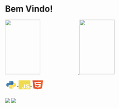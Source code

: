 
<div>
  <h1>Bem Vindo!</h1>
  <a href="https://github.com/Izabele-Cristina">
    <img height="180m" width="48%" src="https://github-readme-stats.vercel.app/api?username=Izabele-Cristina&show_icons=true&theme=aura_dark&include_all_commits=true&count_private=true"/>
    <img height="180em" width="48%" src="https://github-readme-stats.vercel.app/api/top-langs/?username=Izabele-Cristina&layout=compact&langs_count=16&theme=aura_dark"/>
</div>
  
<div style="display: inline_block"><br>
    <img align="center" alt="Iza-Python" height="30" width="40" src="https://raw.githubusercontent.com/devicons/devicon/master/icons/python/python-original.svg">
    <img align="center" alt="Iza-Js" height="30" width="40" src="https://raw.githubusercontent.com/devicons/devicon/master/icons/javascript/javascript-plain.svg">
    <img align="center" alt="Iza-HTML" height="30" width="40" src="https://raw.githubusercontent.com/devicons/devicon/master/icons/html5/html5-original.svg">
</div>
  
  
  ##
  
<div>
    <a href="https://instagram.com/izabele__cristina__" target="_blank"><img src="https://img.shields.io/badge/Instagram-E4405F?style=for-the-badge&logo=instagram&logoColor=white" target="_blank"></a>
   <a href="https://linkedin.com/in/izabele-cristina-3541a1200" target="_blank"><img src="https://img.shields.io/badge/LinkedIn-0077B5?style=for-the-badge&logo=linkedin&logoColor=white" target="+blank"</a>
</div>

   
